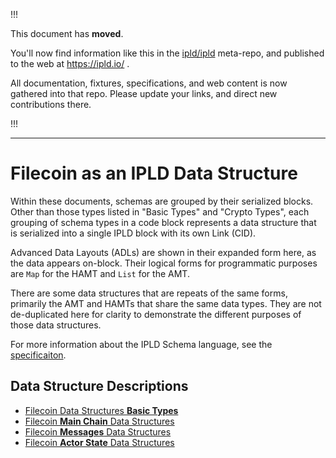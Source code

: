 
!!!

This document has **moved**.

You'll now find information like this in the [ipld/ipld](https://github.com/ipld/ipld/) meta-repo,
and published to the web at https://ipld.io/ .

All documentation, fixtures, specifications, and web content is now gathered into that repo.
Please update your links, and direct new contributions there.

!!!

----

# Filecoin as an IPLD Data Structure

Within these documents, schemas are grouped by their serialized blocks. Other than those types listed in "Basic Types" and "Crypto Types", each grouping of schema types in a code block represents a data structure that is serialized into a single IPLD block with its own Link (CID).

Advanced Data Layouts (ADLs) are shown in their expanded form here, as the data appears on-block. Their logical forms for programmatic purposes are `Map` for the HAMT and `List` for the AMT.

There are some data structures that are repeats of the same forms, primarily the AMT and HAMTs that share the same data types. They are not de-duplicated here for clarity to demonstrate the different purposes of those data structures.

For more information about the IPLD Schema language, see the [specificaiton](https://specs.ipld.io/schemas/).

## Data Structure Descriptions

 * [Filecoin Data Structures **Basic Types**](basic_types.md)
 * [Filecoin **Main Chain** Data Structures](chain.md)
 * [Filecoin **Messages** Data Structures](messages.md)
 * [Filecoin **Actor State** Data Structures](state.md)

